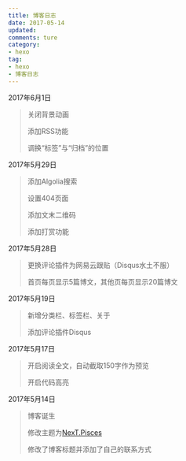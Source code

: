 ```yaml
---
title: 博客日志
date: 2017-05-14
updated: 
comments: ture
category:
- hexo
tag:
- hexo
- 博客日志
---
```

2017年6月1日

> 关闭背景动画
>
> 添加RSS功能
>
> 调换“标签”与“归档”的位置

2017年5月29日

> 添加Algolia搜索
>
> 设置404页面
>
> 添加文末二维码
>
> 添加打赏功能

2017年5月28日

> 更换评论插件为网易云跟贴（Disqus水土不服）
>
> 首页每页显示5篇博文，其他页每页显示20篇博文

2017年5月19日

> 新增分类栏、标签栏、关于
>
> 添加评论插件Disqus

2017年5月17日

> 开启阅读全文，自动截取150字作为预览
>
> 开启代码高亮

2017年5月14日

> 博客诞生
>
> 修改主题为[NexT.Pisces](https://github.com/iissnan/hexo-theme-next)
>
> 修改了博客标题并添加了自己的联系方式